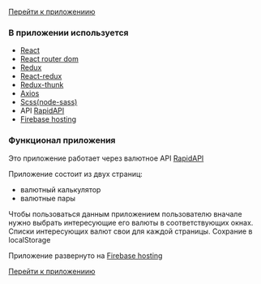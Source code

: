 <a href="https://dl-react-values-calculator.firebaseapp.com">Перейти к приложениию</a>

<h3>В приложении используется</h3>
<ul>
  <li><a href="https://ru.reactjs.org/">React</a></li>
  <li><a href="https://www.npmjs.com/package/react-router-dom">React router dom</a></li>
  <li><a href="https://redux.js.org/">Redux</a></li>
  <li><a href="https://github.com/reduxjs/react-redux">React-redux</a></li>
  <li><a href="https://github.com/reduxjs/redux-thunk">Redux-thunk</a></li>
  <li><a href="https://github.com/axios/axios">Axios</a></li>
  <li><a href="https://www.npmjs.com/package/node-sass">Scss(node-sass)</a></li>
  <li>API <a href="https://rapidapi.com/natkapral/api/currency-converter5?endpoint=apiendpoint_60f65086-f166-49ff-a498-12248c84fb46">RapidAPI</a></li>
  <li><a href="https://firebase.google.com/products/hosting"> Firebase hosting</a></li>
</ul>

<h3>Функционал приложения</h3>
<p>Это приложение работает через валютное API <a href="https://rapidapi.com/natkapral/api/currency-converter5?endpoint=apiendpoint_60f65086-f166-49ff-a498-12248c84fb46">RapidAPI</a></p>
<p>Приложение состоит из двух страниц:</p>
<ul>
  <li>валютный калькулятор</li>
  <li>валютные пары</li>
</ul>
<p>Чтобы пользоваться данным приложением пользователю вначале нужно выбрать интересующие его валюты в соответствующих окнах. Списки интересующих валют свои для каждой страницы. Сохрание в localStorage</p>
<p>Приложение развернуто на <a href="https://firebase.google.com/products/hosting">Firebase hosting</a></p>

<a href="https://dl-react-values-calculator.firebaseapp.com">Перейти к приложениию</a>
